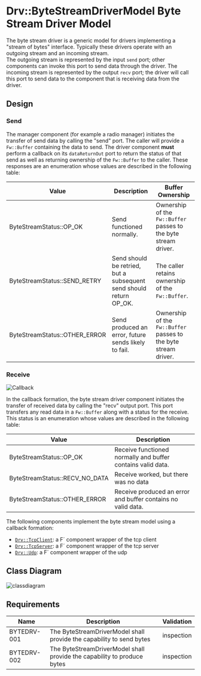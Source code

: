 # Drv::ByteStreamDriverModel Byte Stream Driver Model

The byte stream driver is a generic model for drivers implementing a "stream of bytes" interface. Typically these drivers operate with an outgoing stream and an incoming stream.  
The outgoing stream is represented by the input `send` port; other components can invoke this port to send data through the driver. The incoming stream is represented by the output `recv` port; the driver will call this port to send data to the component that is receiving data from the driver.

## Design

### Send

The manager component (for example a radio manager) initiates the transfer of send data by calling the "send" port.
The caller will provide a `Fw::Buffer` containing the data to send. The driver component **must** perform a callback on its `dataReturnOut` port to return the status of that send as well as returning ownership of the `Fw::Buffer` to the caller.
These responses are an enumeration whose values are described in the following table:

| Value | Description | Buffer Ownership |
|---|---|---|
| ByteStreamStatus::OP_OK    | Send functioned normally. | Ownership of the `Fw::Buffer` passes to the byte stream driver. |
| ByteStreamStatus::SEND_RETRY | Send should be retried, but a subsequent send should return OP_OK. | The caller retains ownership of the `Fw::Buffer`. |
| ByteStreamStatus::OTHER_ERROR | Send produced an error, future sends likely to fail. | Ownership of the `Fw::Buffer` passes to the byte stream driver. |

### Receive

![Callback](./img/canvas-callback.png)

In the callback formation, the byte stream driver component initiates the transfer of received data by calling the
"recv" output port. This port transfers any read data in a `Fw::Buffer` along with a status for the receive.
This status is an enumeration whose values are described in the following table:

| Value | Description |
|---|---|
| ByteStreamStatus::OP_OK    | Receive functioned normally and buffer contains valid data. |
| ByteStreamStatus::RECV_NO_DATA    | Receive worked, but there was no data  |
| ByteStreamStatus::OTHER_ERROR | Receive produced an error and buffer contains no valid data. |

The following components implement the byte stream model using a callback formation:
- [`Drv::TcpClient`](../../TcpClient/docs/sdd.md): a F´ component wrapper of the tcp client
- [`Drv::TcpServer`](../../TcpServer/docs/sdd.md): a F´ component wrapper of the tcp server
- [`Drv::Udp`](../../Udp/docs/sdd.md): a F´ component wrapper of the udp

## Class Diagram
![classdiagram](./img/class_diagram.png)

## Requirements

| Name | Description | Validation |
|---|---|---|
| BYTEDRV-001 | The ByteStreamDriverModel shall provide the capability to send bytes | inspection |
| BYTEDRV-002 | The ByteStreamDriverModel shall provide the capability to produce bytes | inspection |

